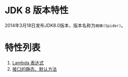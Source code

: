 # JDK 8 版本特性
2014年3月18日发布JDK8.0版本，版本名称为`蜘蛛(Spider)`。
# 特性列表
1. [Lambda 表达式](lambdas/README.md)
2. [接口的静态、默认方法](sdinterface/README.md)